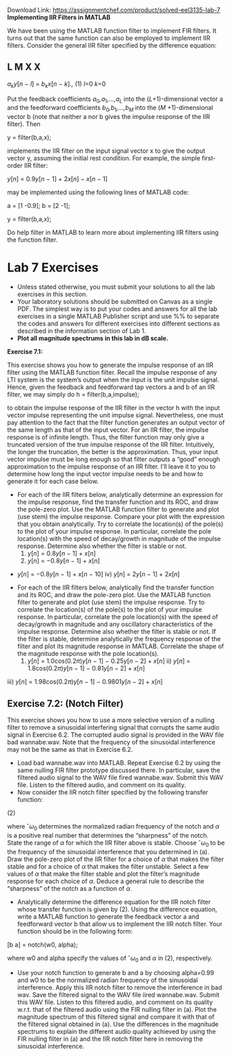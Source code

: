 Download Link: https://assignmentchef.com/product/solved-eel3135-lab-7
<br>
<strong>Implementing IIR Filters in MATLAB</strong>

We have been using the MATLAB function filter to implement FIR filters. It turns out that the same function can also be employed to implement IIR filters. Consider the general IIR filter specified by the difference equation:

<h2>L       M X         X</h2>

<em>a<sub>k</sub>y</em>[<em>n </em>− <em>l</em>] = <em>b<sub>k</sub>x</em>[<em>n </em>− <em>k</em>]<em>., </em>(1) <em>l</em>=0          <em>k</em>=0

Put the feedback coefficients <em>a</em><sub>0</sub><em>,a</em><sub>1</sub><em>,…,a<sub>L </sub></em>into the (<em>L</em>+1)-dimensional vector a and the feedforward coefficients <em>b</em><sub>0</sub><em>,b</em><sub>1</sub><em>,…,b<sub>M </sub></em>into the (<em>M </em>+1)-dimensional vector b (note that neither a nor b gives the impulse response of the IIR filter). Then

y = filter(b,a,x);

implements the IIR filter on the input signal vector x to give the output vector y, assuming the initial rest condition. For example, the simple first-order IIR filter:

<em>y</em>[<em>n</em>] = 0<em>.</em>9<em>y</em>[<em>n </em>− 1] + 2<em>x</em>[<em>n</em>] − <em>x</em>[<em>n </em>− 1]

may be implemented using the following lines of MATLAB code:

a = [1 -0.9]; b = [2 -1];

y = filter(b,a,x);

Do help filter in MATLAB to learn more about implementing IIR filters using the function filter.

<h1>Lab 7 Exercises</h1>

<ul>

 <li>Unless stated otherwise, you must submit your solutions to all the lab exercises in this section.</li>

 <li>Your laboratory solutions should be submitted on Canvas as a single PDF. The simplest way is to put your codes and answers for all the lab exercises in a single MATLAB Publisher script and use %% to separate the codes and answers for different exercises into different sections as described in the information section of Lab 1.</li>

 <li><strong>Plot all magnitude spectrums in this lab in dB scale.</strong></li>

</ul>

<strong>Exercise 7.1:</strong>

This exercise shows you how to generate the impulse response of an IIR filter using the MATLAB function filter. Recall the impulse response of any LTI system is the system’s output when the input is the unit impulse signal. Hence, given the feedback and feedforward tap vectors a and b of an IIR filter, we may simply do h = filter(b,a,impulse);

to obtain the impulse response of the IIR filter in the vector h with the input vector impulse representing the unit impulse signal. Nevertheless, one must pay attention to the fact that the filter function generates an output vector of the same length as that of the input vector. For an IIR filter, the impulse response is of infinite length. Thus, the filter function may only give a truncated version of the true impulse response of the IIR filter. Intuitively, the longer the truncation, the better is the approximation. Thus, your input vector impulse must be long enough so that filter outputs a “good” enough approximation to the impulse response of an IIR filter. I’ll leave it to you to determine how long the input vector impulse needs to be and how to generate it for each case below.

<ul>

 <li>For each of the IIR filters below, analytically determine an expression for the impulse response, find the transfer function and its ROC, and draw the pole-zero plot. Use the MATLAB function filter to generate and plot (use stem) the impulse response. Compare your plot with the expression that you obtain analytically. Try to correlate the location(s) of the pole(s) to the plot of your impulse response. In particular, correlate the pole location(s) with the speed of decay/growth in magnitude of the impulse response. Determine also whether the filter is stable or not.

  <ol>

   <li><em>y</em>[<em>n</em>] = 0<em>.</em>8<em>y</em>[<em>n </em>− 1] + <em>x</em>[<em>n</em>]</li>

   <li><em>y</em>[<em>n</em>] = −0<em>.</em>8<em>y</em>[<em>n </em>− 1] + <em>x</em>[<em>n</em>]</li>

  </ol></li>

</ul>

<ul>

 <li><em>y</em>[<em>n</em>] = −0<em>.</em>8<em>y</em>[<em>n </em>− 1] + <em>x</em>[<em>n </em>− 10] iv) <em>y</em>[<em>n</em>] = 2<em>y</em>[<em>n </em>− 1] + 2<em>x</em>[<em>n</em>]</li>

</ul>

<ul>

 <li>For each of the IIR filters below, analytically find the transfer function and its ROC, and draw the pole-zero plot. Use the MATLAB function filter to generate and plot (use stem) the impulse response. Try to correlate the location(s) of the pole(s) to the plot of your impulse response. In particular, correlate the pole location(s) with the speed of decay/growth in magnitude and any oscillatory characteristics of the impulse response. Determine also whether the filter is stable or not. If the filter is stable, determine analytically the frequency response of the filter and plot its magnitude response in MATLAB. Correlate the shape of the magnitude response with the pole location(s).

  <ol>

   <li><em>y</em>[<em>n</em>] = 1<em>.</em>0cos(0<em>.</em>2<em>π</em>)<em>y</em>[<em>n </em>− 1] − 0<em>.</em>25<em>y</em>[<em>n </em>− 2] + <em>x</em>[<em>n</em>] ii) <em>y</em>[<em>n</em>] = 1<em>.</em>8cos(0<em>.</em>2<em>π</em>)<em>y</em>[<em>n </em>− 1] − 0<em>.</em>81<em>y</em>[<em>n </em>− 2] + <em>x</em>[<em>n</em>]</li>

  </ol></li>

</ul>

iii) <em>y</em>[<em>n</em>] = 1<em>.</em>98cos(0<em>.</em>2<em>π</em>)<em>y</em>[<em>n </em>− 1] − 0<em>.</em>9801<em>y</em>[<em>n </em>− 2] + <em>x</em>[<em>n</em>]

<h2><strong>Exercise 7.2: </strong>(Notch Filter)</h2>

This exercise shows you how to use a more selective version of a nulling filter to remove a sinusoidal interfering signal that corrupts the same audio signal in Exercise 6.2. The corrupted audio signal is provided in the WAV file bad wannabe.wav. Note that the frequency of the sinusoidal interference may not be the same as that in Exercise 6.2.

<ul>

 <li>Load bad wannabe.wav into MATLAB. Repeat Exercise 6.2 by using the same nulling FIR filter prototype discussed there. In particular, save the filtered audio signal to the WAV file fired wannabe.wav. Submit this WAV file. Listen to the filtered audio, and comment on its quality.</li>

 <li>Now consider the IIR notch filter specified by the following transfer function:</li>

</ul>

(2)

where ˆ<em>ω</em><sub>0 </sub>determines the normalized radian frequency of the notch and <em>α </em>is a positive real number that determines the “sharpness” of the notch. State the range of <em>α </em>for which the IIR filter above is stable. Choose ˆ<em>ω</em><sub>0 </sub>to be the frequency of the sinusoidal interference that you determined in (a). Draw the pole-zero plot of the IIR filter for a choice of <em>α </em>that makes the filter stable and for a choice of <em>α </em>that makes the filter unstable. Select a few values of <em>α </em>that make the filter stable and plot the filter’s magnitude response for each choice of <em>α</em>. Deduce a general rule to describe the “sharpness” of the notch as a function of <em>α</em>.

<ul>

 <li>Analytically determine the difference equation for the IIR notch filter whose transfer function is given by (2). Using the difference equation, write a MATLAB function to generate the feedback vector a and feedforward vector b that allow us to implement the IIR notch filter. Your function should be in the following form:</li>

</ul>

[b a] = notch(w0, alpha);

where w0 and alpha specify the values of ˆ<em>ω</em><sub>0 </sub>and <em>α </em>in (2), respectively.

<ul>

 <li>Use your notch function to generate b and a by choosing alpha=0.99 and w0 to be the normalized radian frequency of the sinusoidal interference. Apply this IIR notch filter to remove the interference in bad wav. Save the filtered signal to the WAV file iired wannabe.wav. Submit this WAV file. Listen to this filtered audio, and comment on its quality w.r.t. that of the filtered audio using the FIR nulling filter in (a). Plot the magnitude spectrum of this filtered signal and compare it with that of the filtered signal obtained in (a). Use the differences in the magnitude spectrums to explain the different audio quality achieved by using the FIR nulling filter in (a) and the IIR notch filter here in removing the sinusoidal interference.</li>

</ul>